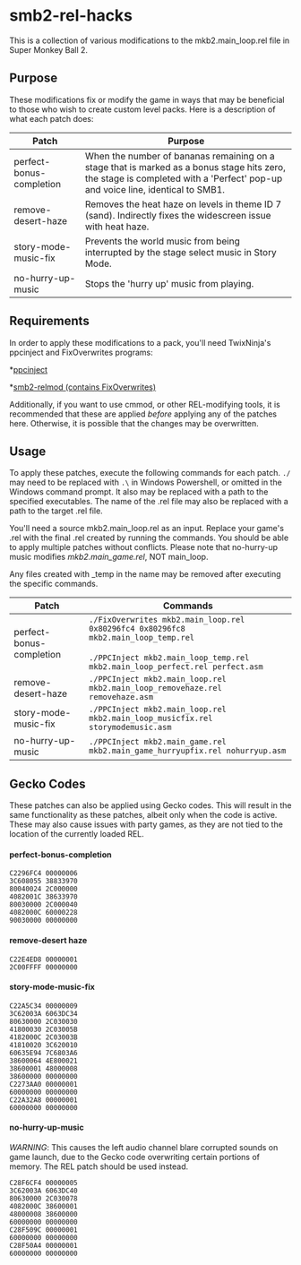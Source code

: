 # smb2-rel-hacks
This is a collection of various modifications to the mkb2.main\_loop.rel file in Super Monkey Ball 2.

## Purpose
These modifications fix or modify the game in ways that may be beneficial to those who wish to create custom level packs. Here is a description of what each patch does:

| Patch | Purpose |
| ----- | ------- |
| perfect-bonus-completion | When the number of bananas remaining on a stage that is marked as a bonus stage hits zero, the stage is completed with a 'Perfect' pop-up and voice line, identical to SMB1. |
| remove-desert-haze | Removes the heat haze on levels in theme ID 7 (sand). Indirectly fixes the widescreen issue with heat haze.
| story-mode-music-fix | Prevents the world music from being interrupted by the stage select music in Story Mode. |
| no-hurry-up-music | Stops the 'hurry up' music from playing. |

## Requirements
In order to apply these modifications to a pack, you'll need TwixNinja's ppcinject and FixOverwrites programs:

*[ppcinject](https://github.com/tuckergs/ppc-inject)

*[smb2-relmod (contains FixOverwrites)](https://github.com/tuckergs/smb2-relmod)

Additionally, if you want to use cmmod, or other REL-modifying tools, it is recommended that these are applied *before* applying any of the patches here. Otherwise, it is possible that the changes may be overwritten.

## Usage
To apply these patches, execute the following commands for each patch. `./` may need to be replaced with `.\` in Windows Powershell, or omitted in the Windows command prompt. It also may be replaced with a path to the specified executables. The name of the .rel file may also be replaced with a path to the target .rel file.

You'll need a source mkb2.main_loop.rel as an input. Replace your game's .rel with the final .rel created by running the commands. You should be able to apply multiple patches without conflicts. Please note that no-hurry-up music modifies *mkb2.main_game.rel*, NOT main_loop.

Any files created with _temp in the name may be removed after executing the specific commands.

| Patch | Commands |
| ----- | -------- |
| perfect-bonus-completion | `./FixOverwrites mkb2.main_loop.rel 0x80296fc4 0x80296fc8 mkb2.main_loop_temp.rel`<br><br> `./PPCInject mkb2.main_loop_temp.rel mkb2.main_loop_perfect.rel perfect.asm` |
| remove-desert-haze | `./PPCInject mkb2.main_loop.rel mkb2.main_loop_removehaze.rel removehaze.asm` |
| story-mode-music-fix | `./PPCInject mkb2.main_loop.rel mkb2.main_loop_musicfix.rel storymodemusic.asm` |
| no-hurry-up-music | `./PPCInject mkb2.main_game.rel mkb2.main_game_hurryupfix.rel nohurryup.asm` |

## Gecko Codes
These patches can also be applied using Gecko codes. This will result in the same functionality as these patches, albeit only when the code is active. These may also cause issues with party games, as they are not tied to the location of the currently loaded REL.

#### perfect-bonus-completion
```
C2296FC4 00000006
3C608055 38833970
80040024 2C000000
4082001C 38633970
80030000 2C000040
4082000C 60000228
90030000 00000000
```

#### remove-desert haze
```
C22E4ED8 00000001
2C00FFFF 00000000
```

#### story-mode-music-fix
```
C22A5C34 00000009
3C62003A 6063DC34
80630000 2C030030
41800030 2C03005B
4182000C 2C03003B
41810020 3C620010
60635E94 7C6803A6
38600064 4E800021
38600001 48000008
38600000 00000000
C2273AA0 00000001
60000000 00000000
C22A32A8 00000001
60000000 00000000
```

#### no-hurry-up-music
*WARNING*: This causes the left audio channel blare corrupted sounds on game launch, due to the Gecko code overwriting certain portions of memory. The REL patch should be used instead.
```
C28F6CF4 00000005
3C62003A 6063DC40
80630000 2C030078
4082000C 38600001
48000008 38600000
60000000 00000000
C28F509C 00000001
60000000 00000000
C28F50A4 00000001
60000000 00000000
```
